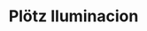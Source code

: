 ---
title: "Plötz Iluminacion"
url: /nunoa/plotz-iluminacion-avenida-irarrazaval/
shop: lámparas
---